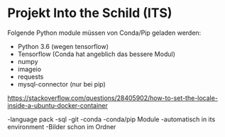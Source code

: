 # Projekt Into the Schild (ITS)

Folgende Python module müssen von Conda/Pip geladen werden:

- Python 3.6 (wegen tensorflow)
- Tensorflow (Conda hat angeblich das bessere Modul)
- numpy
- imageio
- requests 
- mysql-connector (nur bei pip)


https://stackoverflow.com/questions/28405902/how-to-set-the-locale-inside-a-ubuntu-docker-container

-language pack 
-sql
-git
-conda
-conda/pip Module
-automatisch in its environment
-Bilder schon im Ordner
